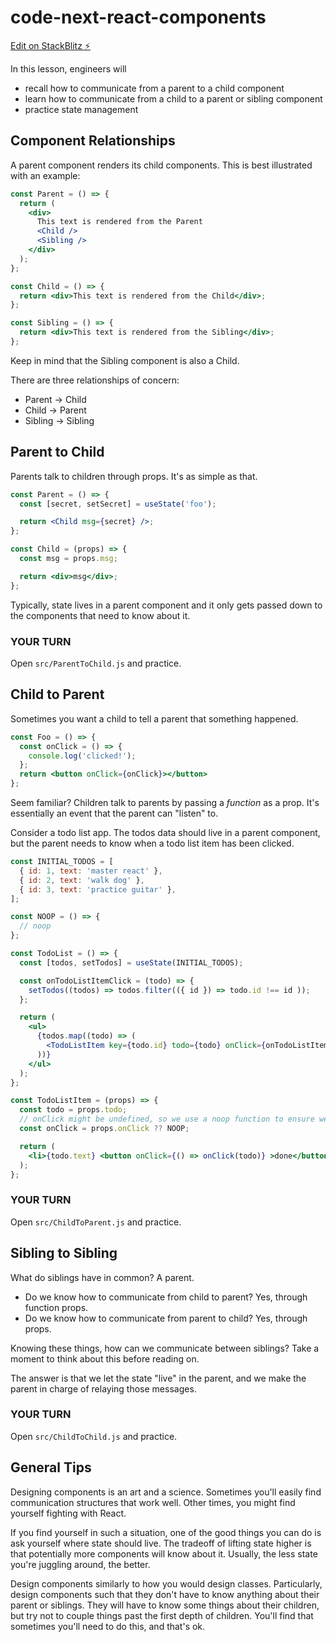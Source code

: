 # code-next-react-components

[Edit on StackBlitz ⚡️](https://stackblitz.com/edit/code-next-react-components)

In this lesson, engineers will

- recall how to communicate from a parent to a child component
- learn how to communicate from a child to a parent or sibling component
- practice state management

## Component Relationships

A parent component renders its child components. This is best illustrated with an example:

```jsx
const Parent = () => {
  return (
    <div>
      This text is rendered from the Parent
      <Child />
      <Sibling />
    </div>
  );
};

const Child = () => {
  return <div>This text is rendered from the Child</div>;
};

const Sibling = () => {
  return <div>This text is rendered from the Sibling</div>;
};
```

Keep in mind that the Sibling component is also a Child. 

There are three relationships of concern:

- Parent -> Child
- Child -> Parent
- Sibling -> Sibling

## Parent to Child

Parents talk to children through props. It's as simple as that.

```jsx
const Parent = () => {
  const [secret, setSecret] = useState('foo');

  return <Child msg={secret} />;
};

const Child = (props) => {
  const msg = props.msg;

  return <div>msg</div>;
};
```

Typically, state lives in a parent component and it only gets passed down to the components that need to know about it.

### YOUR TURN

Open `src/ParentToChild.js` and practice.

## Child to Parent

Sometimes you want a child to tell a parent that something happened.

```jsx
const Foo = () => {
  const onClick = () => {
    console.log('clicked!');
  };
  return <button onClick={onClick}></button>
};
```

Seem familiar? Children talk to parents by passing a _function_ as a prop. It's essentially an event that the parent can "listen" to.

Consider a todo list app. The todos data should live in a parent component, but the parent needs to know when a todo list item has been clicked.

```jsx
const INITIAL_TODOS = [
  { id: 1, text: 'master react' },
  { id: 2, text: 'walk dog' },
  { id: 3, text: 'practice guitar' },
];

const NOOP = () => {
  // noop
};

const TodoList = () => {
  const [todos, setTodos] = useState(INITIAL_TODOS);

  const onTodoListItemClick = (todo) => {
    setTodos((todos) => todos.filter(({ id }) => todo.id !== id ));
  };

  return (
    <ul>
      {todos.map((todo) => (
        <TodoListItem key={todo.id} todo={todo} onClick={onTodoListItemClick} />
      ))}
    </ul>
  );
};

const TodoListItem = (props) => {
  const todo = props.todo;
  // onClick might be undefined, so we use a noop function to ensure we can call it.
  const onClick = props.onClick ?? NOOP;

  return (
    <li>{todo.text} <button onClick={() => onClick(todo)} >done</button></li>
  );
};
```

### YOUR TURN

Open `src/ChildToParent.js` and practice.

## Sibling to Sibling

What do siblings have in common? A parent.

- Do we know how to communicate from child to parent? Yes, through function props.
- Do we know how to communicate from parent to child? Yes, through props.

Knowing these things, how can we communicate between siblings? Take a moment to think about this before reading on.

The answer is that we let the state "live" in the parent, and we make the parent in charge of relaying those messages.

### YOUR TURN

Open `src/ChildToChild.js` and practice.

## General Tips

Designing components is an art and a science. Sometimes you'll easily find communication structures that work well. Other times, you might find yourself fighting with React.

If you find yourself in such a situation, one of the good things you can do is ask yourself where state should live. The tradeoff of lifting state higher is that potentially more components will know about it. Usually, the less state you're juggling around, the better.

Design components similarly to how you would design classes. Particularly, design components such that they don't have to know anything about their parent or siblings. They will have to know some things about their children, but try not to couple things past the first depth of children. You'll find that sometimes you'll need to do this, and that's ok.